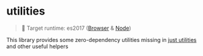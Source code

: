 # utilities

> 🎯 Target runtime: es2017 ([Browser](https://caniuse.com/?search=es2017) & [Node](https://node.green/#ES2017))


This library provides some zero-dependency utilities missing in [just utilities](https://anguscroll.com/just/) and other useful helpers
